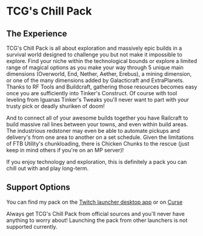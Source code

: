 # TCG's Chill Pack  
## The Experience
TCG's Chill Pack is all about exploration and massively epic builds in a survival world designed to challenge you but not make it impossible to explore. Find your niche within the technological bounds or explore a limited range of magical options as you make your way through 5 unique main dimensions (Overworld, End, Nether, Aether, Erebus), a mining dimension, or one of the many dimensions added by Galacticraft and ExtraPlanets. Thanks to RF Tools and Buildcraft, gathering those resources becomes easy once you are sufficiently into Tinker's Construct. Of course with tool leveling from Iguanas Tinker's Tweaks you'll never want to part with your trusty pick or deadly shuriken of doom!

And to connect all of your awesome builds together you have Railcraft to build massive rail lines between your towns, and even within build areas. The industrious redstoner may even be able to automate pickups and delivery's from one area to another on a set schedule. Given the limitations of FTB Utility's chunkloading, there is Chicken Chunks to the rescue (just keep in mind others if you're on an MP server)!

If you enjoy technology and exploration, this is definitely a pack you can chill out with and play long-term.  

## Support Options  
You can find my pack on the [Twitch launcher desktop app](http://www.curse.com/) or on [Curse](https://mods.curse.com/modpacks/minecraft/273191-tcgs-chill-pack)  

Always get TCG's Chill Pack from official sources and you'll never have anything to worry about! Launching the pack from other launchers is not supported currently.  
